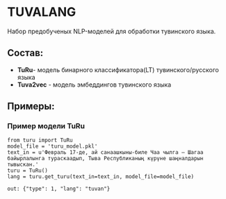 # TUVALANG
Набор предобученых NLP-моделей для обработки тувинского языка.

## Состав:

- __TuRu__- модель бинарного классификатора(LT) тувинского/русского языка
- __Tuva2vec__ - модель эмбеддингов тувинского языка

## Примеры:

### Пример модели TuRu
```
from turu import TuRu
model_file = 'turu_model.pkl'
text_in = u'Февраль 17-де, ай санаашкыны-биле Чаа чылга – Шагаа байырлалынга тураскаадып, Тыва Республиканың күрүне шаңналдарын тывыскан.'
turu = TuRu()
lang = turu.get_turu(text_in=text_in, model_file=model_file)

out: {"type": 1, "lang": "tuvan"}
```

